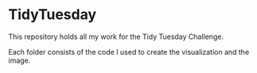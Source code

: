 # TidyTuesday


This repository holds all my work for the Tidy Tuesday Challenge.

Each folder consists of the code I used to create the visualization and the image. 
